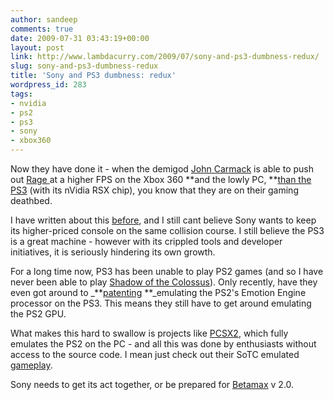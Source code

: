 ```yaml
---
author: sandeep
comments: true
date: 2009-07-31 03:43:19+00:00
layout: post
link: http://www.lambdacurry.com/2009/07/sony-and-ps3-dumbness-redux/
slug: sony-and-ps3-dumbness-redux
title: 'Sony and PS3 dumbness: redux'
wordpress_id: 283
tags:
- nvidia
- ps2
- ps3
- sony
- xbox360
---
```


Now they have done it - when the demigod [John Carmack](http://en.wikipedia.org/wiki/John_D._Carmack) is able to push out [Rage ](http://en.wikipedia.org/wiki/Rage_(video_game))at a higher FPS on the Xbox 360 **and the lowly PC, **[than the PS3](http://computerandvideogames.com/article.php?id=220530) (with its nVidia RSX chip), you know that they are on their gaming deathbed.

I have written about this [before](http://www.lambdacurry.com/2009/06/17/why-is-sony-so-dumb-with-the-ps3/), and I still cant believe Sony wants to keep its higher-priced console on the same collision course. I still believe the PS3 is a great machine - however with its crippled tools and developer initiatives, it is seriously hindering its own growth.

For a long time now, PS3 has been unable to play PS2 games (and so I have never been able to play [Shadow of the Colossus](http://en.wikipedia.org/wiki/Shadow_of_the_Colossus)). Only recently, have they even got around to _**[patenting](http://www.engadget.com/2009/06/30/sony-patents-new-cell-based-ps2-emulator/) **_emulating the PS2's Emotion Engine processor on the PS3. This means they still have to get around emulating the PS2 GPU.

What makes this hard to swallow is projects like [PCSX2](http://www.pcsx2.net/), which fully emulates the PS2 on the PC - and all this was done by enthusiasts without access to the source code. I mean just check out their SoTC emulated [gameplay](http://www.youtube.com/watch?v=0FzhSpziaps).

Sony needs to get its act together, or be prepared for [Betamax](http://en.wikipedia.org/wiki/Betamax) v 2.0.
